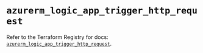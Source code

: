 # `azurerm_logic_app_trigger_http_request`

Refer to the Terraform Registry for docs: [`azurerm_logic_app_trigger_http_request`](https://registry.terraform.io/providers/hashicorp/azurerm/4.3.0/docs/resources/logic_app_trigger_http_request).
